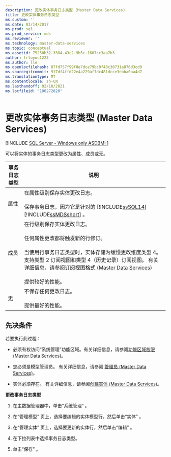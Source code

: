 ```yaml
---
description: 更改实体事务日志类型 (Master Data Services)
title: 更改实体事务日志类型
ms.custom: ''
ms.date: 03/14/2017
ms.prod: sql
ms.prod_service: mds
ms.reviewer: ''
ms.technology: master-data-services
ms.topic: conceptual
ms.assetid: 75250b32-3384-43c2-9b5c-1607cc3aa7b3
author: lrtoyou1223
ms.author: lle
ms.openlocfilehash: 87fd757f99f8e7dce79bc8f48c30731a876d3cd9
ms.sourcegitcommit: 917df4ffd22e4a229af7dc481dcce3ebba0aa4d7
ms.translationtype: MT
ms.contentlocale: zh-CN
ms.lasthandoff: 02/10/2021
ms.locfileid: "100272828"
---
```

# <a name="change-the-entity-transaction-log-type-master-data-services"></a>更改实体事务日志类型 (Master Data Services)

[!INCLUDE [SQL Server - Windows only ASDBMI  ](../includes/applies-to-version/sql-windows-only-asdbmi.md)]

  可以将实体的事务日志类型更改为属性、成员或无。  
  
|事务日志类型|说明|  
|--------------------------|-----------------|  
|属性|在属性级别保存实体更改日志。<br /><br /> 保存事务日志，因为它是针对的 [!INCLUDE[ssSQL14](../includes/sssql14-md.md)] [!INCLUDE[ssMDSshort](../includes/ssmdsshort-md.md)] 。|  
|成员|在行级别保存实体更改日志。<br /><br /> 任何属性更改都将触发新的行修订。<br /><br /> 当使用行事务日志类型时，实体存储为缓慢更改维度类型 4。 支持类型 2 订阅视图和类型 4（历史记录）订阅视图。 有关详细信息，请参阅[订阅视图格式 (Master Data Services)](../master-data-services/subscription-view-formats-master-data-services.md)<br /><br /> 提供较好的性能。|  
|无|不保存任何更改日志。<br /><br /> 提供最好的性能。|  
  
## <a name="prerequisites"></a>先决条件  
 若要执行此过程：  
  
-   必须有权访问“系统管理”功能区域。有关详细信息，请参阅[功能区域权限 (Master Data Services)](../master-data-services/functional-area-permissions-master-data-services.md)。  
  
-   您必须是模型管理员。 有关详细信息，请参阅 [管理员 &#40;Master Data Services&#41;](../master-data-services/administrators-master-data-services.md)。  
  
-   实体必须存在。 有关详细信息，请参阅[创建实体 (Master Data Services)](../master-data-services/create-an-entity-master-data-services.md)。  
  
 **更改事务日志类型**  
  
1.  在主数据管理器中，单击“系统管理” 。  
  
2.  在“管理模型”  页上，选择要编辑的实体模型行，然后单击“实体” 。  
  
3.  在“管理实体”  页上，选择要更新的实体行，然后单击“编辑” 。  
  
4.  在下拉列表中选择事务日志类型。  
  
5.  单击“保存” 。  
  
  
